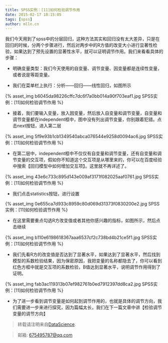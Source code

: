 ```yaml
---
title: SPSS实例：[11]如何检验调节作用
date: 2015-02-17 18:15:05
tags: [spss]
author: mlln.cn
---
```

我们今天用到了spss中的分层回归，这种方法其实和回归没有太大差异，只是在回归的时候，分两个步骤进行，然后对两步中的R方值的改变大小进行显著性检验，如果达到了预先设置的显著性水平，就可以证明调节作用。我们来看看具体的步骤：

- 明确变量类型：我们今天使用的自变量、调节变量、因变量都是连续性变量，或者说是等距变量。

- 我们在菜单栏上执行：分析——回归——线性回归，如图所示

{% asset_img b6045da98226cffc7dc6f7a0bb014a90f703eaf1.jpg SPSS实例：[11]如何检验调节作用 %}

- 接着，我们要输入变量，放入因变量，然后放入自变量和调节变量，自变量和调节变量都在independent框中，图中没有列出调节变量，你别跟着犯错。点击next按钮，进入第二层

{% asset_img 5f9e93b1cb1349540abca076544e9258d0094ac6.jpg SPSS实例：[11]如何检验调节作用 %}

- 在第二层中，independent框中不仅仅有自变量和调节变量，还有自变量和调节变量的交互项，假如你不知道这个交互项是从哪里来的，你可以在百度经验中搜索【回归模型中如何增加交互项】。这里就不再详述了。

{% asset_img 43e6c733c895d143e009af3171f082025aaf0761.jpg SPSS实例：[11]如何检验调节作用 %}

- 我们点击statistics按钮，进行设置

{% asset_img 0e655ca7d933c8959c80d069d31373f0830200e2.jpg SPSS实例：[11]如何检验调节作用 %}

- 在这里需要重点勾选R方改变值或者其他你感兴趣的指标，如图所示，然后点击继续

{% asset_img b110e6198618367aaa6537cf2c738bd4b21ce5f1.jpg SPSS实例：[11]如何检验调节作用 %}

- 我们先看R方的改变值是否达到了显著水平，如果达到了显著水平，然后找到模型的系数检验结果，因为保密原因，我把变量的名称都隐去了，你可以看到红色方框中就是交互项的系数检验，B值达到显著水平，说明调节作用得到了证明。

{% asset_img fab3ac119313b07ef982761b0ed7912397dd8ca2.jpg SPSS实例：[11]如何检验调节作用 %}

- 为了进一步看到调节变量是如何起到调节作用的，也就是具体的调节方向，我们需要进一步来进行探究，因为篇幅太长，我们在下一篇文章中讲【检验调节变量的调节方向】

> 转载请注明来自[DataScience](http://mlln.cn).

> 邮箱: 675495787@qq.com 
